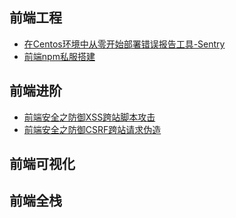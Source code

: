## 前端工程

  + [在Centos环境中从零开始部署错误报告工具-Sentry](前端工程/Sentry部署.md)
  + [前端npm私服搭建](前端工程/npm私服搭建.md)

## 前端进阶

  + [前端安全之防御XSS跨站脚本攻击](前端进阶/XSS跨站脚本攻击.md)
  + [前端安全之防御CSRF跨站请求伪造](前端进阶/CSRF跨站请求伪造.md)

## 前端可视化

## 前端全栈
